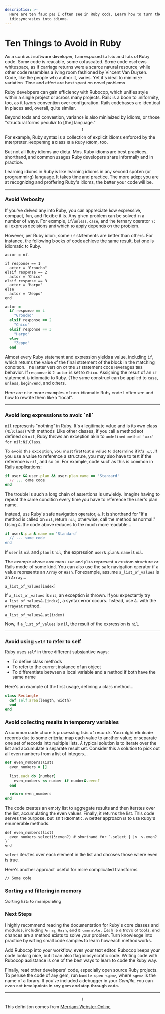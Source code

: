 ```yaml
---
description: >-
  Here are ten faux pas I often see in Ruby code. Learn how to turn these
  idiosyncrasies into idioms.
---
```


# Ten Things to Avoid in Ruby

As a contract software developer, I am exposed to lots and lots of Ruby code. Some code is readable, some obfuscated. Some code eschews whitespace, as if carriage returns were a scarce natural resource, while other code resembles a living room fashioned by Vincent Van Duysen. Code, like the people who author it, varies. Yet it's ideal to minimize variation. Time and effort are best spent on novel problems.&#x20;

Ruby developers can gain efficiency with Rubocop, which unifies style within a single project or across many projects. Rails is a boon to uniformity, too, as it favors convention over configuration. Rails codebases are identical in places and, overall, quite similar. &#x20;

Beyond tools and convention, variance is also minimized by idioms, or those "structural forms peculiar to \[the] language."$$^1$$ For example, Ruby syntax is a collection of explicit idioms enforced by the interpreter. Reopening a class is a Ruby idiom, too.&#x20;

But not all Ruby idioms are dicta. Most Ruby idioms are best practices, shorthand, and common usages Ruby developers share informally and in practice.  &#x20;

Learning idioms in Ruby is like learning idioms in any second spoken (or programming) language. It takes time and practice.  The more adept you are at recognizing and proffering Ruby's idioms, the better your code will be. &#x20;

***

### Avoid Verbosity

If you've delved any into Ruby, you can appreciate how expressive, compact, fun, and flexible it is. Any given problem can be solved in a number of ways. For example, `if`/`unless`, `case`, and the ternary operator `?:` all express decisions and which to apply depends on the problem.&#x20;

However, per Ruby idiom, some `if` statements are better than others. For instance, the following blocks of code achieve the same result, but one is idiomatic to Ruby. &#x20;

```
actor = nil 

if response == 1
  actor = "Groucho"
elsif response == 2 
  actor = "Chico" 
elsif response == 3 
  actor = "Harpo"
else
  actor = "Zeppo" 
end 
```

```ruby
actor = 
  if response == 1
    "Groucho"
  elsif response == 2 
    "Chico" 
  elsif response == 3 
    "Harpo"
  else
    "Zeppo" 
  end 
```

Almost every Ruby statement and expression yields a value, including `if`, which returns the value of the final statement of the block in the matching condition. The latter version of the `if` statement code leverages this behavior. If `response` is `2`, `actor` is set to `Chico`. Assigning the result of an `if` statement is idiomatic to Ruby. (The same construct can be applied to `case`, `unless`, `begin/end`, and others.

Here are nine more examples of non-idiomatic Ruby code I often see and how to rewrite them like a "local".&#x20;

***

### Avoid long expressions to avoid \`nil\`

`nil` represents "nothing" in Ruby. It's a legitimate value and is its own class (`NilClass`) with methods. Like other classes, if you call a method not defined on `nil`, Ruby throws an exception akin to `undefined method 'xxx' for nil:NilClass`.&#x20;

To avoid this exception, you must first test a value to determine if it's `nil.`If you use a value to reference a structure, you may also have to test if the reference is `nil`, and so on. For example, code such as this is common in Rails applications:

```ruby
if user && user.plan && user.plan.name == 'Standard'
  // ... come code
end 
```

The trouble is such a long chain of assertions is unwieldy. Imagine having to repeat the same condition every time you have to reference the user's plan name.&#x20;

Instead, use Ruby's safe navigation operator, `&.`It is shorthand for "If a method is called on `nil`, return `nil`; otherwise, call the method as normal."  Using `&.`the code above reduces to the much more readable...

```ruby
if user&.plan&.name == 'Standard`
  // ... some code
end
```

If `user` is `nil` and `plan` is `nil`, the expression `user&.plan&.name` is `nil`. &#x20;

The example above assumes `user` and `plan` represent a custom structure or Rails model of some kind. You can also use the safe navigation operator if a value  represents an `Array` or `Hash.`For example, assume `a_list_of_values` is an `Array`...&#x20;

```
a_list_of_values[index]
```

If `a_list_of_values` is `nil`, an exception is thrown. If you expectantly try `a_list_of_values&.[index]`, a syntax error occurs. Instead, use `&.` with the `Array#at` method.&#x20;

```
a_list_of_values&.at(index)
```

Now, if `a_list_of_values` is `nil`, the result of the expression is `nil`.&#x20;

***

### Avoid using `self` to refer to self

Ruby uses `self` in three different substantive ways:

* To define class methods
* To refer to the current instance of an object&#x20;
* To differentiate between a local variable and a method if both have the same name&#x20;

Here's an example of the first usage, defining a class method...

```ruby
class Rectangle 
  def self.area(length, width)
  end 
end 
```

### Avoid collecting results in temporary variables

A common code chore is processing lists of records. You might eliminate records due to some criteria; map each value to another value; or separate one set of records into multiple lists. A typical solution is to iterate over the list and accumulate a separate result set. Consider this a solution to pick out all even numbers from a list of integers...

```ruby
def even_numbers(list)
  even_numbers = [] 

  list.each do [number]
    even_numbers << number if number&.even?
  end

  return even_numbers
end
```

The code creates an empty list to aggregate results and then iterates over the list, accumulating the even values. Finally, it returns the list. This code serves the purpose, but isn't idiomatic. A better approach is to use Ruby's enumerable methods.&#x20;

```
def even_numbers(list)
  even_numbers.select(&:even?) # shorthand for `.select { |v| v.even? }`
end 
```

`select` iterates over each element in the list and chooses those where even is true`.`

Here's another approach useful for more complicated transforms.&#x20;

```
// Some code
```

### Sorting and filtering in memory

Sorting  lists to manipulating

### Next Steps

I highly recommend reading the documentation for Ruby's core classes and modules, including `Array`, `Hash`, and `Enumerable.` Each is a trove of tools, and chances are a method exists to  solve your problem. Turn knowledge into practice by wrting small code samples to learn how each method works. &#x20;

Add Rubocop into your workflow, even your text editor. Rubocop keeps your code looking nice, but it can also flag idiosyncratic code. Writing code with Rubocop assistance is one of the best ways to learn to code the Ruby way.&#x20;

Finally, read other developers' code, especially open source Ruby projects. To peruse the code of any gem, run `bundle open <gem>`, where `<gem>` is the name of a library. If you've included a debugger in your _Gemfile_, you can even set breakpoints in any gem and step through code.&#x20;

***

&#x20;$$^1$$This definition comes from [Merriam-Webster Online](https://www.merriam-webster.com/dictionary/idiom).&#x20;

